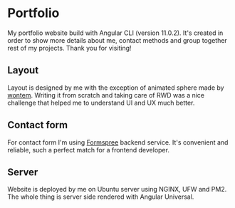 # Portfolio

My portfolio website build with Angular CLI (version 11.0.2). It's created in order to show more details about me, contact methods and group together rest of my projects. Thank you for visiting!

## Layout

Layout is designed by me with the exception of animated sphere made by [wontem](https://codepen.io/wontem).
Writing it from scratch and taking care of RWD was a nice challenge that helped me to understand UI and UX much better.

## Contact form

For contact form I'm using [Formspree](https://formspree.io/) backend service. It's convenient and reliable, such a perfect match for a frontend developer.

## Server

Website is deployed by me on Ubuntu server using NGINX, UFW and PM2.
The whole thing is server side rendered with Angular Universal.
